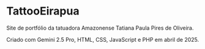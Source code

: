 # TattooEirapua
Site de portfólio da tatuadora Amazonense Tatiana Paula Pires de Oliveira.

Criado com Gemini 2.5 Pro, HTML, CSS, JavaScript e PHP em abril de 2025.
